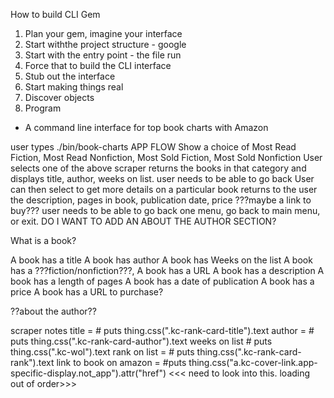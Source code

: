 How to build CLI Gem 

1. Plan your gem, imagine your interface 
2. Start withthe project structure - google 
3. Start with the entry point - the file run 
4. Force that to build the CLI interface
5. Stub out the interface 
6. Start making things real 
7. Discover objects
8. Program 


- A command line interface for top book charts with Amazon 

user types ./bin/book-charts
APP FLOW
Show a choice of Most Read Fiction, Most Read Nonfiction, Most Sold Fiction, Most Sold Nonfiction
User selects one of the above 
scraper returns the books in that category and displays title, author, weeks on list. 
user needs to be able to go back
User can then select to get more details on a particular book 
returns to the user the description, pages in book, publication date, price ???maybe a link to buy??? 
user needs to be able to go back one menu, go back to main menu, or exit. 
DO I WANT TO ADD AN ABOUT THE AUTHOR SECTION? 

What is a book? 

A book has a title
A book has author 
A book has Weeks on the list
A book has a ???fiction/nonfiction???, 
A book has a URL 
A book has a description
A book has a length of pages
A book has a date of publication
A book has a price
A book has a URL to purchase? 


??about the author??



scraper notes 
  title = # puts thing.css(".kc-rank-card-title").text
  author =  # puts thing.css(".kc-rank-card-author").text
  weeks on list # puts thing.css(".kc-wol").text
  rank on list =  # puts thing.css(".kc-rank-card-rank").text
  link to book on amazon =  #puts thing.css("a.kc-cover-link.app-specific-display.not_app").attr("href") <<< need to look into this. loading out of order>>>